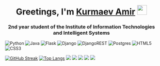 <h1 align="center">Greetings, I'm <a href="https://vk.com/aveamm" target="_blank">Kurmaev Amir</a>
<img src="https://github.com/blackcater/blackcater/raw/main/images/Hi.gif" height="32" width="32"></h1>
<h3 align="center">2nd year student of the Institute of Information Technologies and Intelligent Systems</h3>

![Python](https://img.shields.io/badge/python-3670A0?style=for-the-badge&logo=python&logoColor=ffdd54)
![Java](https://img.shields.io/badge/java-%23ED8B00.svg?style=for-the-badge&logo=openjdk&logoColor=white)
![Flask](https://img.shields.io/badge/flask-%23000.svg?style=for-the-badge&logo=flask&logoColor=white)
![Django](https://img.shields.io/badge/django-%23092E20.svg?style=for-the-badge&logo=django&logoColor=white)
![DjangoREST](https://img.shields.io/badge/DJANGO-REST-ff1709?style=for-the-badge&logo=django&logoColor=white&color=ff1709&labelColor=gray)
![Postgres](https://img.shields.io/badge/postgres-%23316192.svg?style=for-the-badge&logo=postgresql&logoColor=white)
![HTML5](https://img.shields.io/badge/html5-%23E34F26.svg?style=for-the-badge&logo=html5&logoColor=white)
![CSS3](https://img.shields.io/badge/css3-%231572B6.svg?style=for-the-badge&logo=css3&logoColor=white)

[![GitHub Streak](http://github-readme-streak-stats.herokuapp.com?user=KurmaevAmir&theme=prussian&hide_border=true&date_format=j%20M%5B%20Y%5D&exclude_days=Mon)](https://git.io/streak-stats)
[![Top Langs](https://github-readme-stats.vercel.app/api/top-langs/?username=KurmaevAmir)](https://github.com/anuraghazra/github-readme-stats)
![](http://github-profile-summary-cards.vercel.app/api/cards/profile-details?username=KurmaevAmir&theme=blueberry)
![](http://github-profile-summary-cards.vercel.app/api/cards/repos-per-language?username=KurmaevAmir&theme=blueberry)
![](http://github-profile-summary-cards.vercel.app/api/cards/most-commit-language?username=KurmaevAmir&theme=blueberry)
![](http://github-profile-summary-cards.vercel.app/api/cards/stats?username=KurmaevAmir&theme=blueberry)
![](http://github-profile-summary-cards.vercel.app/api/cards/productive-time?username=KurmaevAmir&theme=blueberry&utcOffset=8)

[//]: # (## Hi there 👋)

<!--
**KurmaevAmir/KurmaevAmir** is a ✨ _special_ ✨ repository because its `README.md` (this file) appears on your GitHub profile.

Here are some ideas to get you started:

- 🔭 I’m currently working on ...
- 🌱 I’m currently learning ...
- 👯 I’m looking to collaborate on ...
- 🤔 I’m looking for help with ...
- 💬 Ask me about ...
- 📫 How to reach me: ...
- 😄 Pronouns: ...
- ⚡ Fun fact: ...
-->
